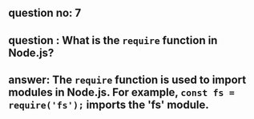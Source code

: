 
      
## question no: 7

## question : What is the `require` function in Node.js?

## answer: The `require` function is used to import modules in Node.js. For example, `const fs = require('fs');` imports the 'fs' module.
      